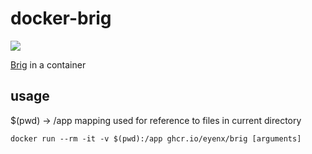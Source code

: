 # docker-brig

![](https://github.com/eyenx/docker-brig/workflows/build%20image/badge.svg)


[Brig](https://github.com/sahib/brig) in a container

## usage

$(pwd) -> /app mapping used for reference to files in current directory

```
docker run --rm -it -v $(pwd):/app ghcr.io/eyenx/brig [arguments]
```


